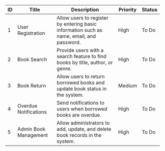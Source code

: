 | ID  | Title                        | Description                                                                                 | Priority | Status     |
|-----|-------------------------------|---------------------------------------------------------------------------------------------|----------|------------|
| 1   | User Registration             | Allow users to register by entering basic information such as name, email, and password.    | High     | To Do      |
| 2   | Book Search                   | Provide users with a search feature to find books by title, author, or genre.               | High     | To Do      |
| 3   | Book Return                   | Allow users to return borrowed books and update book status in the system.                  | Medium   | To Do      |
| 4   | Overdue Notifications         | Send notifications to users when borrowed books are overdue.                               | High     | To Do      |
| 5  | Admin Book Management         | Allow administrators to add, update, and delete book records in the system.                | High     | To Do      |
